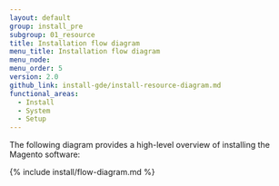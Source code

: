 ```yaml
---
layout: default
group: install_pre
subgroup: 01_resource
title: Installation flow diagram
menu_title: Installation flow diagram
menu_node:
menu_order: 5
version: 2.0
github_link: install-gde/install-resource-diagram.md
functional_areas:
  - Install
  - System
  - Setup
---
```


The following diagram provides a high-level overview of installing the Magento software:

{% include install/flow-diagram.md %}


